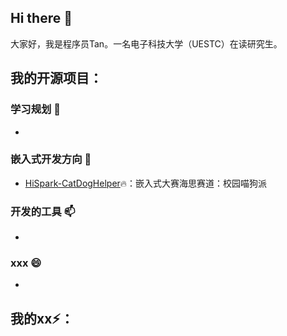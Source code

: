 ## Hi there 👋
大家好，我是程序员Tan。一名电子科技大学（UESTC）在读研究生。
## 我的开源项目：
### 学习规划 🌱
* 
### 嵌入式开发方向 🔭
* [HiSpark-CatDogHelper](https://github.com/coding-tan/HiSpark-CatDogHelper/tree/master)🔥：嵌入式大赛海思赛道：校园喵狗派
### 开发的工具 📫
* 
### xxx 😄
* 
## 我的xx⚡：
<!--
**coding-tan/coding-tan** is a ✨ _special_ ✨ repository because its `README.md` (this file) appears on your GitHub profile.

Here are some ideas to get you started:

- 🔭 I’m currently working on ...
- 🌱 I’m currently learning ...
- 👯 I’m looking to collaborate on ...
- 🤔 I’m looking for help with ...
- 💬 Ask me about ...
- 📫 How to reach me: ...
- 😄 Pronouns: ...
- ⚡ Fun fact: ...
-->
